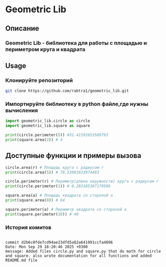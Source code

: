 # Geometric Lib
## Описание
### Geometric Lib - библиотека для работы с площадью и периметром круга и квадрата

## Usage
### Клонируйте репозиторий
```bash
git clone https://github.com/rabtra1/geometric_lib.git
```

### Импортируйте библиотеку в python файле,где нужны вычисления
```py
import geometric_lib.circle as circle
import geometric_lib.square as square

print(circle.perimeter(5)) #31.41592653589793
print(square.area(2)) # 4
```

## Доступные функции и примеры вызова
```py
circle.area(r) # Площадь круга с радиусом r
print(circle.area(5)) # 78.53981633974483

circle.perimeter(r) # Периметр(длина окружности) круга с радиусом r
print(circle.perimeter(1)) # 6.283185307179586

square.area(a) # Площадь квадрата со стороной a
print(square.area(8)) # 64

square.perimeter(a) # Периметр квадрата со стороной a
print(square.perimeter(10)) # 40
```
### История комитов
```

commit d2b6c0fde7cd94ae23dfd5a82a641091ccfa4096
Date: Mon Sep 29 18:20:46 2025 +0300
message: Added files circle.py and square.py that do math for circle and square. also wrote documentation for all functions and added README.md file

```